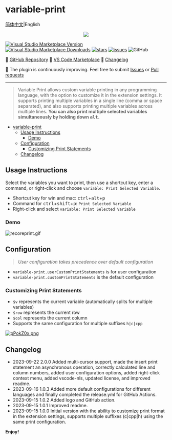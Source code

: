 <!--
 * @Author: nicheface nicheface@outlook.com
 * @Date: 2023-09-22 08:47:56
 * @LastEditors: nicheface nicheface@outlook.com
 * @LastEditTime: 2023-09-22 10:50:44
 * @FilePath: \\variable-print\\README EN.md
-->
<!--
 * @Author: nicheface nicheface@outlook.com
 * @Date: 2023-09-22 08:47:56
 * @LastEditors: nicheface nicheface@outlook.com
 * @LastEditTime: 2023-09-22 09:46:08
 * @FilePath: \\variable-print\\README EN.md
-->

# variable-print

[简体中文](./README.md)|English
<div align=center>
	<img src="https://z1.ax1x.com/2023/09/22/pPoVJBR.png"/>
</div>

[![Visual Studio Marketplace Version](https://img.shields.io/visual-studio-marketplace/v/nicheface.variable-print?label=version)](https://marketplace.visualstudio.com/items?itemName=nicheface.variable-print)
[![Visual Studio Marketplace Downloads](https://img.shields.io/visual-studio-marketplace/d/nicheface.variable-print?label=downloads)](https://marketplace.visualstudio.com/items?itemName=nicheface.variable-print)
[![stars](https://img.shields.io/github/stars/nicheface/variable-print)](https://github.com/nicheface/variable-print.git)
[![issues](https://img.shields.io/github/issues/nicheface/variable-print)](https://github.com/nicheface/variable-print.git)
![GitHub](https://img.shields.io/github/license/nicheface/variable-print)

📕 [GitHub Repository](https://github.com/nicheface/variable-print.git)
📗 [VS Code Marketplace](https://marketplace.visualstudio.com/items?itemName=nicheface.variable-print)
📘 [Changelog](https://github.com/nicheface/variable-print/blob/main/CHANGELOG.md)

📙 The plugin is continuously improving. Feel free to submit [Issues](https://github.com/nicheface/variable-print/issues) or [Pull requests](https://github.com/nicheface/variable-print/pulls)

---
>Variable Print allows custom variable printing in any programming language, with the option to customize it in the extension settings.
It supports printing multiple variables in a single line (comma or space separated), and also supports printing multiple variables across multiple lines. **You can also print multiple selected variables simultaneously by holding down <kbd>alt</kbd>.**

- [variable-print](#variable-print)
  - [Usage Instructions](#usage-instructions)
    - [Demo](#demo)
  - [Configuration](#configuration)
    - [Customizing Print Statements](#customizing-print-statements)
  - [Changelog](#changelog)

## Usage Instructions

Select the variables you want to print, then use a shortcut key, enter a command, or right-click and choose `variable: Print Selected Variable`.

- Shortcut key for win and mac: <kbd>ctrl</kbd>+<kbd>alt</kbd>+<kbd>p</kbd>
- Command for <kbd>ctrl</kbd>+<kbd>shift</kbd>+<kbd>p</kbd>: `Print Selected Variable`
- Right-click and select `variable: Print Selected Variable`

### Demo

<!-- ![recordprint](./imags/recoreprint.gif) -->

![recoreprint.gif](https://s1.locimg.com/2023/09/21/7003870674ca4.gif)

## Configuration

>*User configuration takes precedence over default configuration*

- `variable-print.userCustomPrintStatements` is for user configuration
- `variable-print.customPrintStatements` is the default configuration

### Customizing Print Statements

- `$v` represents the current variable (automatically splits for multiple variables)
- `$row` represents the current row
- `$col` represents the current column
- Supports the same configuration for multiple suffixes `h|c|cpp`

<!-- ![config](./imags/config.png) -->
[![pPokZ0x.png](https://z1.ax1x.com/2023/09/22/pPokZ0x.png)](https://imgse.com/i/pPokZ0x)

## Changelog

- 2023-09-22 2.0.0 Added multi-cursor support, made the insert print statement an asynchronous operation, correctly calculated line and column numbers, added user configuration options, added right-click context menu, added vscode-nls, updated license, and improved readme.
- 2023-09-16 1.0.3 Added more default configurations for different languages and finally completed the release.yml for GitHub Actions.
- 2023-09-15 1.0.2 Added logo and GitHub action.
- 2023-09-15 1.0.1 Improved readme.
- 2023-09-15 1.0.0 Initial version with the ability to customize print format in the extension settings, supports multiple suffixes (c|cpp|h) using the same print configuration.

**Enjoy!**
